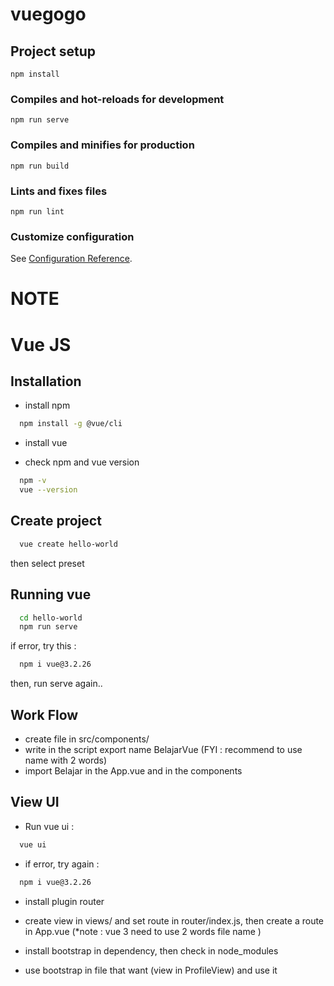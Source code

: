 # vuegogo

## Project setup
```
npm install
```

### Compiles and hot-reloads for development
```
npm run serve
```

### Compiles and minifies for production
```
npm run build
```

### Lints and fixes files
```
npm run lint
```

### Customize configuration
See [Configuration Reference](https://cli.vuejs.org/config/).

# NOTE
# Vue JS

## Installation

- install npm
```bash
  npm install -g @vue/cli
```

- install vue

- check npm and vue version
```bash
  npm -v
  vue --version
```
## Create project
```bash
  vue create hello-world
```

then select preset

## Running vue
```bash
  cd hello-world
  npm run serve
```

if error, try this :
```bash
  npm i vue@3.2.26
```

then, run serve again..

## Work Flow
- create file in src/components/
- write in the script export name BelajarVue (FYI : recommend to use name with 2 words)
- import Belajar in the App.vue and in the components


## View UI
-  Run vue ui :
```bash
  vue ui
```

- if error, try again :
```bash
  npm i vue@3.2.26
```

- install plugin router

- create view in views/ and set route in router/index.js, then create a route in App.vue (*note : vue 3 need to use 2 words file name )

- install bootstrap in dependency, then check in node_modules

- use bootstrap in file that want (view in ProfileView) and use it
